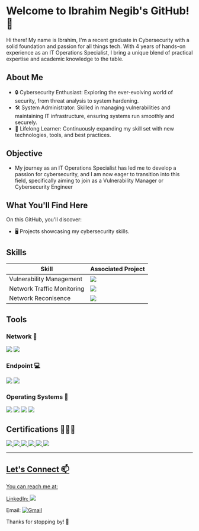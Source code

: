 # Welcome to Ibrahim Negib's GitHub! 👋

Hi there! My name is Ibrahim, I'm a recent graduate in Cybersecurity with a solid foundation and passion for all things tech. With 4 years of hands-on experience as an IT Operations Specialist, I bring a unique blend of practical expertise and academic knowledge to the table.

## About Me
- 🔒 Cybersecurity Enthusiast: Exploring the ever-evolving world of security, from threat analysis to system hardening.
- 🛠️ System Administrator: Skilled in managing vulnerabilities and maintaining IT infrastructure, ensuring systems run smoothly and securely.
- 🌱 Lifelong Learner: Continuously expanding my skill set with new technologies, tools, and best practices.

## Objective
- My journey as an IT Operations Specialist has led me to develop a passion for cybersecurity, and I am now eager to transition into this field, specifically aiming to join as a Vulnerability Manager or Cybersecurity Engineer

## What You'll Find Here
On this GitHub, you'll discover:
- 🖥️ Projects showcasing my cybersecurity skills.

## Skills

| Skill                                         | Associated Project         |
|-----------------------------------------------|----------------------------|
| Vulnerability Management                      | <img src="https://img.shields.io/badge/-Nessus%20Essentials-0096A6?style=for-the-badge&logo=tenable&logoColor=white" /></a>
| Network Traffic Monitoring                    | <img src="https://img.shields.io/badge/-Wireshark-1679A7?style=for-the-badge&logo=wireshark&logoColor=white" /></a>
| Network Reconisence                           | <img src="https://img.shields.io/badge/-Nmap-4682B4?style=for-the-badge&logo=nmap&logoColor=white" /></a>

## Tools

### Network 🛜
<div>
    <img src="https://img.shields.io/badge/-Wireshark-1679A7?&style=for-the-badge&logo=Wireshark&logoColor=white" />
    <img src="https://img.shields.io/badge/-TCPDump-00599C?style=for-the-badge&logo=wireshark&logoColor=white" /></a>
</div>

### Endpoint 💻
<div>
    <img src="https://img.shields.io/badge/-JumpCloud-3A77FF?style=for-the-badge&logo=jumpcloud&logoColor=white" /></a>
    <img src="https://img.shields.io/badge/-MobileIron%20MDM-F58220?style=for-the-badge&logo=mobileiron&logoColor=white" /></a>
</div>

### Operating Systems 🐧
<div>
    <img src="https://img.shields.io/badge/Linux-FCC624?style=for-the-badge&logo=linux&logoColor=black" />
    <img src="https://img.shields.io/badge/Windows%2010-0078D4?style=for-the-badge&logo=windows&logoColor=white" />
    <img src="https://img.shields.io/badge/Windows%2011-0078D4?style=for-the-badge&logo=windows&logoColor=white" />
    <img src="https://img.shields.io/badge/macOS-000000?style=for-the-badge&logo=apple&logoColor=white" />
</div>

## Certifications 👨🏽‍🎓
<div>
  <a href="https://www.credly.com/badges/3808f70a-7b01-469e-a882-30bcf61124b4/public_url"><img src="https://img.shields.io/badge/CompTIA%20Security+-F94F26?style=for-the-badge&logo=comptia&logoColor=white" />
  <a href="https://www.credly.com/badges/288b145a-0d81-49e1-b02d-24daecc7f0e5/public_url"><img src="https://img.shields.io/badge/ISC2%20SSCP-00AAFF?style=for-the-badge&logo=isc2&logoColor=white" />
  <a href="https://www.credly.com/badges/a3f44f77-c74a-4a66-99da-4062b21dd3de/public_url"><img src="https://img.shields.io/badge/CompTIA%20Network+-0078D4?style=for-the-badge&logo=comptia&logoColor=white" />
  <a href="https://www.credly.com/badges/3ed6fee8-e829-49ef-9fdf-2e761a07bd11/public_url"><img src="https://img.shields.io/badge/CompTIA%20A+-E2E2E2?style=for-the-badge&logo=comptia&logoColor=white" />
  <a href="https://www.credly.com/badges/375a4cad-06ba-4d30-909a-8e6f31d5d640/public_url"><img src="https://img.shields.io/badge/CompTIA%20CySA+-29A6D8?style=for-the-badge&logo=comptia&logoColor=white" />
  <a href="https://www.credly.com/badges/3cfab74a-1ccd-41af-a7d4-bfbd0a5e138a/public_url"><img src="https://img.shields.io/badge/CompTIA%20PenTest+-FF6C37?style=for-the-badge&logo=comptia&logoColor=white" />
</div>

---

## Let's Connect 📫
You can reach me at: 

LinkedIn: <a href="https://linkedin.com/in/ibrahimnegib"><img src="https://img.shields.io/badge/-LinkedIn-0072b1?&style=for-the-badge&logo=linkedin&logoColor=white" /></a>

Email: [![Gmail](https://img.shields.io/badge/Gmail-Contact_Me-red?style=for-the-badge&logo=gmail&logoColor=white)](mailto:Ibrahimnegib@gmail.com)

Thanks for stopping by! 🚀
